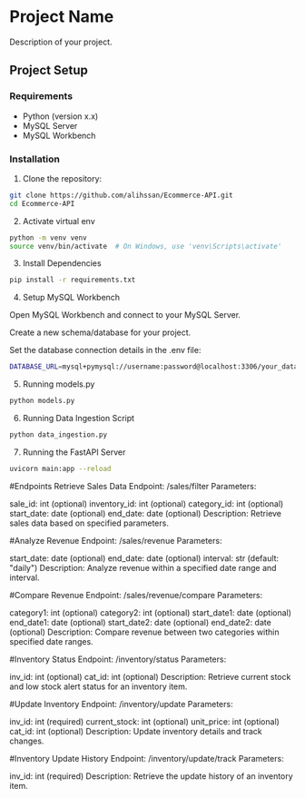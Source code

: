 # Project Name

Description of your project.

## Project Setup

### Requirements
- Python (version x.x)
- MySQL Server
- MySQL Workbench

### Installation

1. Clone the repository:

```bash
git clone https://github.com/alihssan/Ecommerce-API.git
cd Ecommerce-API
```

2. Activate virtual env

```bash
python -m venv venv
source venv/bin/activate  # On Windows, use 'venv\Scripts\activate'
```

3. Install Dependencies
```bash
pip install -r requirements.txt
```

4. Setup MySQL Workbench

Open MySQL Workbench and connect to your MySQL Server.

Create a new schema/database for your project.

Set the database connection details in the .env file:

```bash
DATABASE_URL=mysql+pymysql://username:password@localhost:3306/your_database_name

```

5. Running models.py

```bash
python models.py

```

6. Running Data Ingestion Script

```bash
python data_ingestion.py

```

7. Running the FastAPI Server
```bash
uvicorn main:app --reload

```

#Endpoints
Retrieve Sales Data
Endpoint: /sales/filter
Parameters:

sale_id: int (optional)
inventory_id: int (optional)
category_id: int (optional)
start_date: date (optional)
end_date: date (optional)
Description: Retrieve sales data based on specified parameters.

#Analyze Revenue
Endpoint: /sales/revenue
Parameters:

start_date: date (optional)
end_date: date (optional)
interval: str (default: "daily")
Description: Analyze revenue within a specified date range and interval.

#Compare Revenue
Endpoint: /sales/revenue/compare
Parameters:

category1: int (optional)
category2: int (optional)
start_date1: date (optional)
end_date1: date (optional)
start_date2: date (optional)
end_date2: date (optional)
Description: Compare revenue between two categories within specified date ranges.

#Inventory Status
Endpoint: /inventory/status
Parameters:

inv_id: int (optional)
cat_id: int (optional)
Description: Retrieve current stock and low stock alert status for an inventory item.

#Update Inventory
Endpoint: /inventory/update
Parameters:

inv_id: int (required)
current_stock: int (optional)
unit_price: int (optional)
cat_id: int (optional)
Description: Update inventory details and track changes.

#Inventory Update History
Endpoint: /inventory/update/track
Parameters:

inv_id: int (required)
Description: Retrieve the update history of an inventory item.